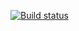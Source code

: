 [![Build status](https://ci.appveyor.com/api/projects/status/7ujve2igh2crsog0?svg=true)](https://ci.appveyor.com/project/andreykaratsupa/testweb)
